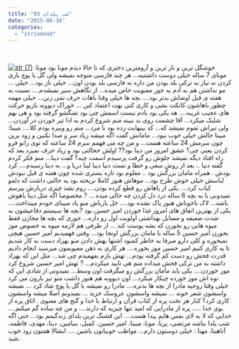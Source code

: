 ```yaml
---
title: "شب یلدای 93"
date: "2015-08-16"
categories: 
  - "strixmood"
---
```


 

[![str (7)](http://localhost/wp-content/uploads/2015/08/str-7.jpg)](http://localhost/wp-content/uploads/2015/08/str-7.jpg) خوشگل ترین و ناز ترین و آرومترین دختری که تا حالا دیدم مونا بود مونا: مونای 7 ساله خیلی دوست داشتنیه... هر چند فارسی متوجه نمیشه ولی گل یا پوچ بازی کردن نه نیاز به ترکی بلد بودن من داره نه فارسی بلد بودن اون... خیلی ناز بود... خیلی ... مو نداشتن هم به آدم یه جور معنویت خاص میده... از نگاهش سیر نمیشدم.... نسبت به هفته ی قبل اوضاش بدتر بود.... بچه ها خیلی وقتا باهات حرف نمی زنن... خیلی مهمه چطور باهاشون کانکت بشی و کاری کنی بهت اعتماد کنن ... خوراک دیوونه بازیو حرکت های عجیب غریبه.... هه یکی بود یادم نیست اسمش چی بود تفنگشو گرفته بود و هی بهم شلیک میکرد... آقا چشمت روی بد نبینه منم شروع کردم به ادا تیر خوردن در آوردن... ولی تیراش تموم نمیشد که... کد بینهایت زده بود نا مرد... منم رو ویبره بودم کلا.... مبینا: مبینا حالش خیلی خوب نبود... مامانش گفت اگه میشه زیاد سر و صدا نکنین و زود برین چون سرمش 24 ساعته هست... و من چه می فهمم سرم 24 ساعته که توی زانو فرو کردن یعنی چی؟ عشق امروز من دینا بود?? اولش خجالتی بود و زیاد حرف نمیزد بعد که راه افتاد دیگه نمیشد جلوش رو گرفت پرسیدم اسمت چیه؟ گفت دینا... منم فکر کردم گفته دنیا .. بعد از روش سعی و خطا و تست دنیا دیبا لینا دریا و... به دینا رسیدم.... کرد بودش . همراه مامان بزرگش بود .. معلوم بود تازه بستری شده چون هفته ی قبل نبودش لباسش خیلی خوش طرح بود... موهاش هنوز کاملا نریخته بود یه حالتی داشت که دلمو کباب کرد.... یکی از پاهاش رو قطع کرده بودن.... روم نشد چیزی دربارش بپرسم نمیدونی با یه بچه 6 ساله درد دل کردن چه حالی میده ... ? مخصوصا اگه مثل دینا باهوش باشه... لاک ناخوناش هنوز پاک نشده بود.... خل بازیاش منو یاد مبینای خودم مینداخت.... یکی از بهترین اتفاق های امروز غذا خوردن امیر حسین بود ?بچه ها سیستم دفاعیشون به شدت ضعیفه و مسایل بهداشتی اولویت اول رو داره... جوری که بچه ها مجازن فقط میوه هایی رو بخورن که بشه پوست کند ... از طرفی هم لازمه میوه به خصوص موز بخورن امیر حسین 5 ساله با مامان بزرگش اونجا بود... وقتی فهمیدیم امیر حسین هیچی نمیخوره و کلی دارو صرفا به خاطر کمبود اشتها بهش دادن منو بهزاد دست به کار شدیم تا یه کاری کنیم امیر حسین موز بخوره.... هر کاری به ذهن معیوبمون میرسید انجام دادیم قدرت فحش رو دست کم گرفته بودم... تهش بازم نفهمیدم چی شد... مثل این که بهزاد داشته به من ترکی فحش میداده منم هی تایید میکردم... ? تهش امیر حسین شروع کرد موز خوردن.... یکی باید مامان بزرگش رو میگرفت اون وسط... نمیدونی از شادی این که نوه اش موز خورده چیکار میکرد... اون دیوونه هم هنوز داشت منو تیر بارون می کرد خیلی وقتا روحیه مادرا از بچه ها بدتره.... مادرا رو نمیشه با گل یا پوچ شاد کرد ... نمیشه واسشون شعر خوند ... نمیشه واسشون عروسک خرید ... نمیدونم اصلا میشه واسشون کاری کرد؟ کنار هر تخت پره از کتاب قرآن و ارتباط با خدا و گنج های معنوی . اتاق پره از بوی خدا ..... پره از مادرایی که امید تنها چیزیه که دارند.... و من چه ساده گم میکنم.... خدایی که لا به لای نفس هایم پیدا هست.... این قشنگ ترین یلدای زندگیمم بود... حتی اگه شب یلدا نباشه مرتضی، پریا، مونا، مبینا، امیر حسین، کمیل، بنیامین، دینا، مهدی، فاطمه، آناهیتا، مهنا : خیلی دوستون دارم... مواظب خوبیاتون باشین .... ایشالا همتون زود خوب شید.
